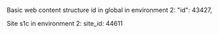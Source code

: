 Basic web content structure id in global in environment 2:
"id": 43427,

Site s1c in environment 2:
site_id: 44611


